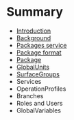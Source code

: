 # Summary

* [Introduction](README.md)
* [Background](background.md)
* [Packages service](packages-service.md)
* [Package format](package-format.md)
* [Package](package.md)
* [GlobalUnits](globalunits.md)
* [SurfaceGroups](surfacegroups.md)
* Services
* OperationProfiles
* Branches
* Roles and Users
* GlobalVariables

